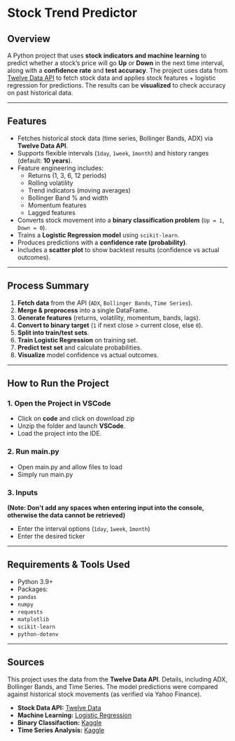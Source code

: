 # Stock Trend Predictor 

## Overview 
A Python project that uses **stock indicators and machine learning** to predict whether a stock’s price will go **Up** or **Down** in the next time interval, along with a **confidence rate** and **test accuracy**. The project uses data from [Twelve Data API](https://twelvedata.com/) to fetch stock data and applies stock features + logistic regression for predictions. The results can be **visualized** to check accuracy on past historical data.  

---

## Features
- Fetches historical stock data (time series, Bollinger Bands, ADX) via **Twelve Data API**.  
- Supports flexible intervals (`1day`, `1week`, `1month`) and history ranges (default: **10 years**).  
- Feature engineering includes:
  - Returns (1, 3, 6, 12 periods)  
  - Rolling volatility  
  - Trend indicators (moving averages)  
  - Bollinger Band % and width  
  - Momentum features  
  - Lagged features  
- Converts stock movement into a **binary classification problem** (`Up = 1`, `Down = 0`).  
- Trains a **Logistic Regression model** using `scikit-learn`.  
- Produces predictions with a **confidence rate (probability)**.  
- Includes a **scatter plot** to show backtest results (confidence vs actual outcomes).  

---

## Process Summary 
1. **Fetch data** from the API (`ADX`, `Bollinger Bands`, `Time Series`).  
2. **Merge & preprocess** into a single DataFrame.  
3. **Generate features** (returns, volatility, momentum, bands, lags).  
4. **Convert to binary target** (`1` if next close > current close, else `0`).  
5. **Split into train/test sets**.  
6. **Train Logistic Regression** on training set.  
7. **Predict test set** and calculate probabilities.  
8. **Visualize** model confidence vs actual outcomes.

---

## How to Run the Project
  ### 1. Open the Project in VSCode
  - Click on **code** and click on download zip
  - Unzip the folder and launch **VSCode**.
  - Load the project into the IDE.

  ### 2. Run main.py
  - Open main.py and allow files to load
  - Simply run main.py

  ### 3. Inputs
  **(Note: Don't add any spaces when entering input into the console, otherwise the data cannot be retrieved)**
  - Enter the interval options (`1day`, `1week`, `1month`)
  - Enter the desired ticker

---

## Requirements & Tools Used 
- Python 3.9+  
- Packages:
- `pandas`
- `numpy`
- `requests`
- `matplotlib`
- `scikit-learn`
- `python-dotenv`

---

## Sources 
This project uses the data from the **Twelve Data API**. Details, including ADX, Bollinger Bands, and Time Series. The model predictions were compared against historical stock movements (as verified via Yahoo Finance).
- **Stock Data API:** [Twelve Data](https://twelvedata.com/)
- **Machine Learning:** [Logistic Regression](https://www.w3schools.com/python/python_ml_logistic_regression.asp)
- **Binary Classifaction:** [Kaggle](https://www.kaggle.com/code/ryanholbrook/binary-classification)
- **Time Series Analysis:** [Kaggle](https://www.kaggle.com/code/prashant111/complete-guide-on-time-series-analysis-in-python)
